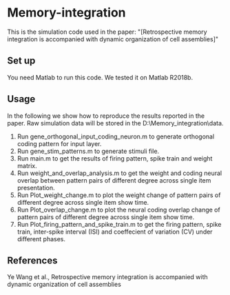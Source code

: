 # Memory-integration
This is the simulation code used in the paper: "[Retrospective memory integration is accompanied with dynamic organization of cell assemblies]"

## Set up
You need Matlab to run this code. We tested it on Matlab R2018b.

## Usage
In the following we show how to reproduce the results reported in the paper. Raw simulation data will be stored in the D:\Memory_integration\data\.

1. Run gene_orthogonal_input_coding_neuron.m to generate orthogonal coding pattern for input layer.
2. Run gene_stim_patterns.m to generate stimuli file.
3. Run main.m to get the results of firing pattern, spike train and weight matrix.
4. Run weight_and_overlap_analysis.m to get the weight and coding neural overlap between pattern pairs of different degree across single item presentation.
5. Run Plot_weight_change.m to plot the weight change of pattern pairs of different degree across single item show time.
6. Run Plot_overlap_change.m to plot the neural coding overlap change of pattern pairs of different degree across single item show time.
7. Run Plot_firing_pattern_and_spike_train.m to get the firing pattern, spike train, inter-spike interval (ISI) and coeffecient of variation (CV) under different phases.

## References

Ye Wang et al., Retrospective memory integration is accompanied with dynamic organization of cell assemblies
